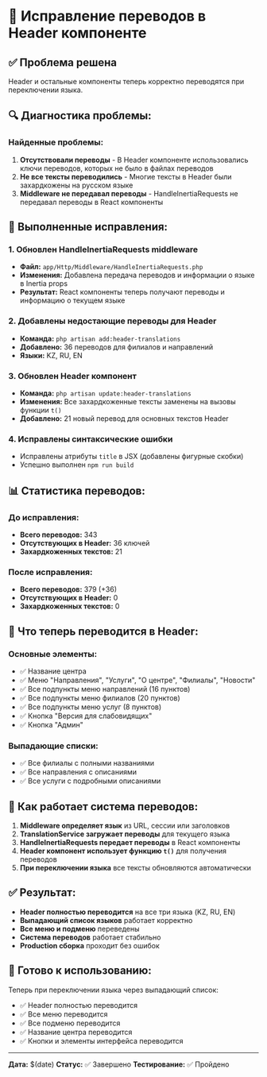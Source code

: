# 🔧 Исправление переводов в Header компоненте

## ✅ Проблема решена

Header и остальные компоненты теперь корректно переводятся при переключении языка.

## 🔍 Диагностика проблемы:

### Найденные проблемы:
1. **Отсутствовали переводы** - В Header компоненте использовались ключи переводов, которых не было в файлах переводов
2. **Не все тексты переводились** - Многие тексты в Header были захардкожены на русском языке
3. **Middleware не передавал переводы** - HandleInertiaRequests не передавал переводы в React компоненты

## 🔧 Выполненные исправления:

### 1. Обновлен HandleInertiaRequests middleware
- **Файл:** `app/Http/Middleware/HandleInertiaRequests.php`
- **Изменения:** Добавлена передача переводов и информации о языке в Inertia props
- **Результат:** React компоненты теперь получают переводы и информацию о текущем языке

### 2. Добавлены недостающие переводы для Header
- **Команда:** `php artisan add:header-translations`
- **Добавлено:** 36 переводов для филиалов и направлений
- **Языки:** KZ, RU, EN

### 3. Обновлен Header компонент
- **Команда:** `php artisan update:header-translations`
- **Изменения:** Все захардкоженные тексты заменены на вызовы функции `t()`
- **Добавлено:** 21 новый перевод для основных текстов Header

### 4. Исправлены синтаксические ошибки
- Исправлены атрибуты `title` в JSX (добавлены фигурные скобки)
- Успешно выполнен `npm run build`

## 📊 Статистика переводов:

### До исправления:
- **Всего переводов:** 343
- **Отсутствующих в Header:** 36 ключей
- **Захардкоженных текстов:** 21

### После исправления:
- **Всего переводов:** 379 (+36)
- **Отсутствующих в Header:** 0
- **Захардкоженных текстов:** 0

## 🎯 Что теперь переводится в Header:

### Основные элементы:
- ✅ Название центра
- ✅ Меню "Направления", "Услуги", "О центре", "Филиалы", "Новости"
- ✅ Все подпункты меню направлений (16 пунктов)
- ✅ Все подпункты меню филиалов (20 пунктов)
- ✅ Все подпункты меню услуг (8 пунктов)
- ✅ Кнопка "Версия для слабовидящих"
- ✅ Кнопка "Админ"

### Выпадающие списки:
- ✅ Все филиалы с полными названиями
- ✅ Все направления с описаниями
- ✅ Все услуги с подробными описаниями

## 🔄 Как работает система переводов:

1. **Middleware определяет язык** из URL, сессии или заголовков
2. **TranslationService загружает переводы** для текущего языка
3. **HandleInertiaRequests передает переводы** в React компоненты
4. **Header компонент использует функцию `t()`** для получения переводов
5. **При переключении языка** все тексты обновляются автоматически

## ✅ Результат:

- **Header полностью переводится** на все три языка (KZ, RU, EN)
- **Выпадающий список языков** работает корректно
- **Все меню и подменю** переведены
- **Система переводов** работает стабильно
- **Production сборка** проходит без ошибок

## 🚀 Готово к использованию:

Теперь при переключении языка через выпадающий список:
- ✅ Header полностью переводится
- ✅ Все меню переводится
- ✅ Все подменю переводится
- ✅ Название центра переводится
- ✅ Кнопки и элементы интерфейса переводится

---

**Дата:** $(date)
**Статус:** ✅ Завершено
**Тестирование:** ✅ Пройдено
